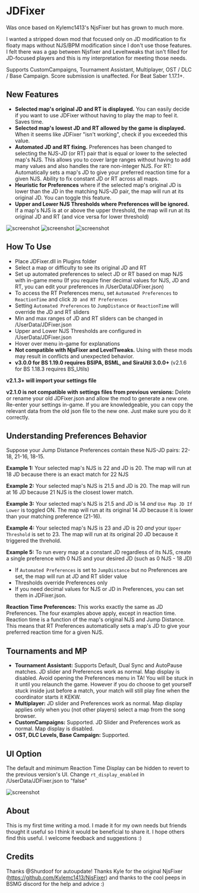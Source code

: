 # JDFixer

Was once based on Kylemc1413's NjsFixer but has grown to much more.

I wanted a stripped down mod that focused only on JD modification to fix floaty maps without NJS/BPM modification since I don't use those features. I felt there was a gap between Njsfixer and Leveltweaks that isn't filled for JD-focused players and this is my interpretation for meeting those needs.

Supports CustomCampaigns, Tournament Assistant, Multiplayer, OST / DLC / Base Campaign. Score submission is unaffected. For Beat Saber 1.17.1+.

## New Features
- **Selected map's original JD and RT is displayed.** You can easily decide if you want to use JDFixer without having to play the map to feel it. Saves time.
- **Selected map's lowest JD and RT allowed by the game is displayed.** When it seems like JDFixer "isn't working", check if you exceeded this value.
- **Automated JD and RT fixing.** Preferences has been changed to selecting the NJS-JD (or RT) pair that is equal or lower to the selected map's NJS. This allows you to cover large ranges without having to add many values and also handles the rare non-integer NJS. For RT: Automatically sets a map's JD to give your preferred reaction time for a given NJS. Ability to fix constant JD or RT across all maps.
- **Heuristic for Preferences** where if the selected map's original JD is lower than the JD in the matching NJS-JD pair, the map will run at its original JD. You can toggle this feature. 
- **Upper and Lower NJS Thresholds where Preferences will be ignored.** If a map's NJS is at or above the upper threshold, the map will run at its original JD and RT (and vice versa for lower threshold)

![screenshot](https://github.com/zeph-yr/JDFixer/blob/BS_1.19/Screenshots/3.0.0_menu_3.png)
![screenshot](https://github.com/zeph-yr/JDFixer/blob/BS_1.19/Screenshots/3.0.0_menu_4.png)
![screenshot](https://github.com/zeph-yr/JDFixer/blob/BS_1.16.4_MA_v2.0.3/Screenshots/2.1.0_menu_3.png)

## How To Use
- Place JDFixer.dll in Plugins folder
- Select a map or difficulty to see its original JD and RT
- Set up automated preferences to select JD or RT based on map NJS with in-game menu (If you require finer decimal values for NJS, JD and RT, you can edit your preferences in /UserData/JDFixer.json)
- To access the RT Preferences menu, set `Automated Preferences` to `ReactionTime` and click `JD and RT Preferences`
- Setting `Automated Preferences` to `JumpDistance` or `ReactionTime` will override the JD and RT sliders
- Min and max ranges of JD and RT sliders can be changed in /UserData/JDFixer.json
- Upper and Lower NJS Thresholds are configured in /UserData/JDFixer.json
- Hover over menu in-game for explanations
- **Not compatible with NjsFixer and LevelTweaks.** Using with these mods may result in conflicts and unexpected behavior.
- **v3.0.0 for BS 1.19.0 requires BSIPA, BSML, and SiraUtil 3.0.0+** (v2.1.6 for BS 1.18.3 requires BS_Utils)

**v2.1.3+ will import your settings file**

**v2.1.0 is not compatible with settings files from previous versions:**
Delete or rename your old JDFixer.json and allow the mod to generate a new one. Re-enter your settings in-game. If you are knowledgeable, you can copy the relevant data from the old json file to the new one. Just make sure you do it correctly.

## Understanding Preferences Behavior
Suppose your Jump Distance Preferences contain these NJS-JD pairs: 22-18, 21-16, 18-15.

**Example 1:**
Your selected map's NJS is 22 and JD is 20. 
The map will run at 18 JD because there is an exact match for 22 NJS

**Example 2:**
Your selected map's NJS is 21.5 and JD is 20. 
The map will run at 16 JD because 21 NJS is the closest lower match.

**Example 3:**
Your selected map's NJS is 21.5 and JD is 14 *and* `Use Map JD If Lower` is toggled ON.
The map will run at its original 14 JD because it is lower than your matching preference (21-16).

**Example 4:**
Your selected map's NJS is 23 and JD is 20 *and* your `Upper Threshold` is set to 23.
The map will run at its original 20 JD because it triggered the threhold.

**Example 5:**
To run every map at a constant JD regardless of its NJS, create a single preference with 0 NJS and your desired JD (such as 0 NJS - 18 JD)

- If `Automated Preferences` is set to `JumpDistance` but no Preferences are set, the map will run at JD and RT slider value
- Thresholds override Preferences only
- If you need decimal values for NJS or JD in Preferences, you can set them in JDFixer.json.

**Reaction Time Preferences:** 
This works exactly the same as JD Preferences. The four examples above apply, except in reaction time. Reaction time is a function of the map's original NJS and Jump Distance. This means that RT Preferences automatically sets a map's JD to give your preferred reaction time for a given NJS.

## Tournaments and MP
- **Tournament Assistant:** Supports Default, Dual Sync and AutoPause matches. JD slider and Preferences work as normal. Map display is disabled. Avoid opening the Preferences menu in TA! You will be stuck in it until you relaunch the game. However if you do choose to get yourself stuck inside just before a match, your match will still play fine when the coordinator starts it KEKW.
- **Multiplayer:** JD slider and Preferences work as normal. Map display applies only when you (not other players) select a map from the song browser.
- **CustomCampaigns:** Supported. JD Slider and Preferences work as normal. Map display is disabled.
- **OST, DLC Levels, Base Campaign:** Supported.

## UI Option
The default and minimum Reaction Time Display can be hidden to revert to the previous version's UI.
Change `rt_display_enabled` in /UserData/JDFixer.json to "false"

![screenshot](https://github.com/zeph-yr/JDFixer/blob/BS_1.16.4_MA_v2.0.3/Screenshots/ui_options.png)

## About
This is my first time writing a mod. I made it for my own needs but friends thought it useful so I think it would be beneficial to share it. I hope others find this useful.
I welcome feedback and suggestions :) 

## Credits
Thanks @Shurdoof for autoupdate!
Thanks Kyle for the original NjsFixer (https://github.com/Kylemc1413/NjsFixer) and thanks to the cool peeps in BSMG discord for the help and advice :)
